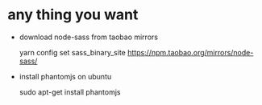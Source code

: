 # any thing you want


* download node-sass from taobao mirrors

  yarn config set sass_binary_site https://npm.taobao.org/mirrors/node-sass/

* install phantomjs on ubuntu
 
  sudo apt-get install phantomjs
  

